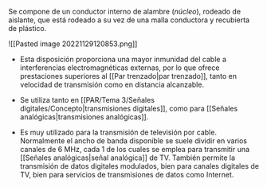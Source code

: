 Se compone de un conductor interno de alambre (*núcleo*), rodeado de aislante, que está rodeado a su vez de una malla conductora y recubierta de plástico.

![[Pasted image 20221129120853.png]]

* Esta disposición proporciona una mayor inmunidad del cable a interferencias electromagnéticas externas, por lo que ofrece prestaciones superiores al [[Par trenzado|par trenzado]], tanto en velocidad de transmisión como en distancia alcanzable.

* Se utiliza tanto en [[PAR/Tema 3/Señales digitales/Concepto|transmisiones digitales]], como para [[Señales analógicas|transmisiones analógicas]].

* Es muy utilizado para la transmisión de televisión por cable. Normalmente el ancho de banda disponible se suele dividir en varios canales de 6 MHz, cada 1 de los cuales se emplea para transmitir una [[Señales analógicas|señal analógica]] de TV. También permite la transmisión de datos digitales modulados, bien para canales digitales de TV, bien para servicios de transmisiones de datos como Internet.
